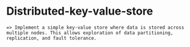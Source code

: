 # Distributed-key-value-store   
    => Implement a simple key-value store where data is stored across multiple nodes. This allows exploration of data partitioning, replication, and fault tolerance.
  
